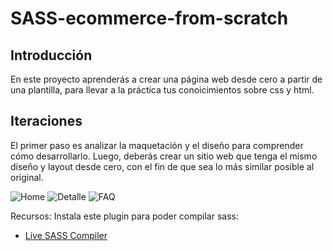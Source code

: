 # SASS-ecommerce-from-scratch

## Introducción

En este proyecto aprenderás a crear una página web desde cero a partir de una plantilla, para llevar a la práctica tus conoicimientos sobre css y html.

## Iteraciones

El primer paso es analizar la maquetación y el diseño para comprender cómo desarrollarlo.
Luego, deberás crear un sitio web que tenga el mismo diseño y layout desde cero, con el fin de que sea lo más similar posible al original.

![Home](https://user-images.githubusercontent.com/12766483/220929055-25fb4d7a-befd-4a92-8f82-ff1f8b862260.png)
![Detalle](https://user-images.githubusercontent.com/12766483/220929055-25fb4d7a-befd-4a92-8f82-ff1f8b862260.png)
![FAQ](https://user-images.githubusercontent.com/12766483/220929055-25fb4d7a-befd-4a92-8f82-ff1f8b862260.png)

Recursos:
Instala este plugin para poder compilar sass:

- [Live SASS Compiler](https://marketplace.visualstudio.com/items?itemName=ritwickdey.live-sass)
